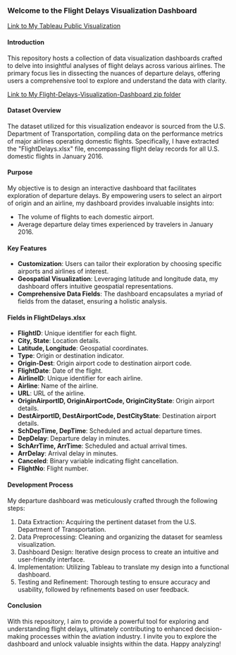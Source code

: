 ### Welcome to the Flight Delays Visualization Dashboard

[Link to My Tableau Public Visualization](https://public.tableau.com/app/profile/sai.sadhan.saravanan/viz/shared/ND77K68JX)

#### Introduction
This repository hosts a collection of data visualization dashboards crafted to delve into insightful analyses of flight delays across various airlines. The primary focus lies in dissecting the nuances of departure delays, offering users a comprehensive tool to explore and understand the data with clarity.

[Link to My Flight-Delays-Visualization-Dashboard zip folder](https://github.com/saisadhan/Flight-Delays-Visualization-Dashboard/blob/main/Flight-Delays-Visualization-Dashboard.zip)

#### Dataset Overview
The dataset utilized for this visualization endeavor is sourced from the U.S. Department of Transportation, compiling data on the performance metrics of major airlines operating domestic flights. Specifically, I have extracted the "FlightDelays.xlsx" file, encompassing flight delay records for all U.S. domestic flights in January 2016.

#### Purpose
My objective is to design an interactive dashboard that facilitates exploration of departure delays. By empowering users to select an airport of origin and an airline, my dashboard provides invaluable insights into:
- The volume of flights to each domestic airport.
- Average departure delay times experienced by travelers in January 2016.

#### Key Features
- **Customization**: Users can tailor their exploration by choosing specific airports and airlines of interest.
- **Geospatial Visualization**: Leveraging latitude and longitude data, my dashboard offers intuitive geospatial representations.
- **Comprehensive Data Fields**: The dashboard encapsulates a myriad of fields from the dataset, ensuring a holistic analysis.

#### Fields in FlightDelays.xlsx
- **FlightID**: Unique identifier for each flight.
- **City, State**: Location details.
- **Latitude, Longitude**: Geospatial coordinates.
- **Type**: Origin or destination indicator.
- **Origin-Dest**: Origin airport code to destination airport code.
- **FlightDate**: Date of the flight.
- **AirlineID**: Unique identifier for each airline.
- **Airline**: Name of the airline.
- **URL**: URL of the airline.
- **OriginAirportID, OriginAirportCode, OriginCityState**: Origin airport details.
- **DestAirportID, DestAirportCode, DestCityState**: Destination airport details.
- **SchDepTime, DepTime**: Scheduled and actual departure times.
- **DepDelay**: Departure delay in minutes.
- **SchArrTime, ArrTime**: Scheduled and actual arrival times.
- **ArrDelay**: Arrival delay in minutes.
- **Canceled**: Binary variable indicating flight cancellation.
- **FlightNo**: Flight number.

#### Development Process
My departure dashboard was meticulously crafted through the following steps:
1. Data Extraction: Acquiring the pertinent dataset from the U.S. Department of Transportation.
2. Data Preprocessing: Cleaning and organizing the dataset for seamless visualization.
3. Dashboard Design: Iterative design process to create an intuitive and user-friendly interface.
4. Implementation: Utilizing Tableau to translate my design into a functional dashboard.
5. Testing and Refinement: Thorough testing to ensure accuracy and usability, followed by refinements based on user feedback.

#### Conclusion
With this repository, I aim to provide a powerful tool for exploring and understanding flight delays, ultimately contributing to enhanced decision-making processes within the aviation industry. I invite you to explore the dashboard and unlock valuable insights within the data. Happy analyzing!
